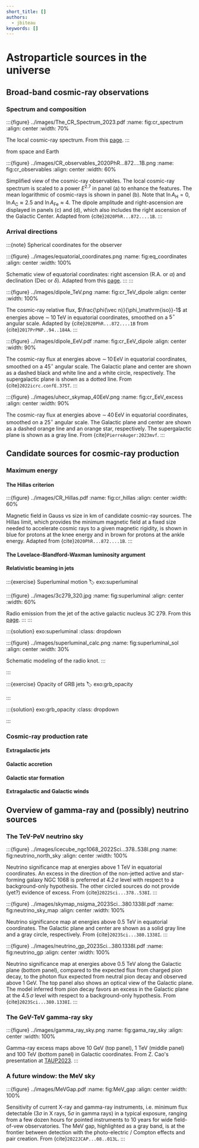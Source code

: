 ```yaml
---
short_title: []
authors:
  - jbiteau
keywords: []
---
```


Astroparticle sources in the universe
=============================================

Broad-band cosmic-ray observations
----------------------------------

### Spectrum and composition 

:::{figure}  ../images/The_CR_Spectrum_2023.pdf
:name: fig:cr_spectrum
:align: center
:width: 70%

The local cosmic-ray spectrum. From this [page](https://zenodo.org/records/7948212).
:::

from space and Earth


:::{figure}  ../images/CR_observables_2020PhR...872....1B.png
:name: fig:cr_observables
:align: center
:width: 60%

Simplified view of the cosmic-ray observables. The local cosmic-ray spectrum is scaled to a power $E^{2.7}$ in panel (a) to enhance the features. The mean logarithmic of cosmic-rays is shown in panel (b). Note that $\ln A_\mathrm{H} = 0$, $\ln A_\mathrm{C} \approx 2.5$ and $\ln A_\mathrm{Fe} \approx 4$. The dipole amplitude and right-ascension are displayed in panels (c) and (d), which also includes the right ascension of the Galactic Center. Adapted from {cite}`2020PhR...872....1B`.
:::


### Arrival directions

:::{note} Spherical coordinates for the observer


:::{figure}  ../images/equatorial_coordinates.png
:name: fig:eq_coordinates
:align: center
:width: 100%

Schematic view of equatorial coordinates: right ascension (R.A. or $\alpha$) and declination (Dec or $\delta$). Adapted from this [page](https://lco.global/spacebook/sky/equatorial-coordinate-system).
:::
:::

:::{figure}  ../images/dipole_TeV.png
:name: fig:cr_TeV_dipole
:align: center
:width: 100%

The cosmic-ray relative flux, $\frac{\phi(\vec n)}{\phi_\mathrm{iso}}-1$ at energies above ${\sim}\,10 \,$TeV in equatorial coordinates, smoothed on a $5^\circ$ angular scale. Adapted by {cite}`2020PhR...872....1B` from {cite}`2017PrPNP..94..184A`.
:::

:::{figure}  ../images/dipole_EeV.pdf
:name: fig:cr_EeV_dipole
:align: center
:width: 90%

The cosmic-ray flux at energies above ${\sim}\,10 \,$EeV in equatorial coordinates, smoothed on a $45^\circ$ angular scale. The Galactic plane and center are shown as a dashed black and white line and a white circle, respectively. The supergalactic plane is shown as a dotted line. From {cite}`2022icrc.confE.375T`.
:::

:::{figure}  ../images/uhecr_skymap_40EeV.png
:name: fig:cr_EeV_excess
:align: center
:width: 90%

The cosmic-ray flux at energies above ${\sim}\,40 \,$EeV in equatorial coordinates, smoothed on a $25^\circ$ angular scale. The Galactic plane and center are shown as a dashed orange line and an orange star, respectively. The supergalactic plane is shown as a gray line.
From {cite}`PierreAuger:2023mvf`.
:::

Candidate sources for cosmic-ray production
----------------------------------

### Maximum energy

#### The Hillas criterion

:::{figure}  ../images/CR_Hillas.pdf
:name: fig:cr_hillas
:align: center
:width: 60%

Magnetic field in Gauss vs size in km of candidate cosmic-ray sources. The Hillas limit, which provides the minimum magnetic field at a fixed size needed to accelerate cosmic rays to a given magnetic rigidity, is shown in blue for protons at the knee energy and in brown for protons at the ankle energy. Adapted from {cite}`2020PhR...872....1B`.
:::

#### The Lovelace-Blandford-Waxman luminosity argument

#### Relativistic beaming in jets

:::{exercise} Superluminal motion
:label: exo:superluminal


:::{figure}  ../images/3c279_320.jpg
:name: fig:superluminal
:align: center
:width: 60%

Radio emission from the jet of the active galactic nucleus 3C 279. From this [page](http://user.astro.columbia.edu/~jules/UN2002/superluminal.html).
:::
:::

:::{solution} exo:superluminal
:class: dropdown


:::{figure}  ../images/superluminal_calc.png
:name: fig:superluminal_sol
:align: center
:width: 30%

Schematic modeling of the radio knot.
:::


:::

:::{exercise} Opacity of GRB jets
:label: exo:grb_opacity


:::

:::{solution} exo:grb_opacity
:class: dropdown

:::


### Cosmic-ray production rate

#### Extragalactic jets

#### Galactic accretion

#### Galactic star formation

#### Extragalactic and Galactic winds




Overview of gamma-ray and (possibly) neutrino sources
----------------------------------

### The TeV-PeV neutrino sky



:::{figure}  ../images/icecube_ngc1068_2022Sci...378..538I.png
:name: fig:neutrino_north_sky
:align: center
:width: 100%

Neutrino significance map at energies above 1 TeV in equatorial coordinates. An excess in the direction of the non-jetted active and star-forming galaxy NGC 1068 is preferred at $4.2\,\sigma$ level with respect to a background-only hypothesis. The other circled sources do not provide (yet?) evidence of excess. From {cite}`2022Sci...378..538I`.
:::

:::{figure}  ../images/skymap_nsigma_2023Sci...380.1338I.pdf
:name: fig:neutrino_sky_map
:align: center
:width: 100%

Neutrino significance map at energies above 0.5 TeV in equatorial coordinates. The Galactic plane and center are shown as a solid gray line and a gray circle, respectively. From {cite}`2023Sci...380.1338I`.
:::

:::{figure}  ../images/neutrino_gp_2023Sci...380.1338I.pdf
:name: fig:neutrino_gp
:align: center
:width: 100%

Neutrino significance map at energies above 0.5 TeV along the Galactic plane (bottom panel), compared to the expected flux from charged pion decay, to the photon flux expected from neutral pion decay and observed above 1 GeV. The top panel also shows an optical view of the Galactic plane. The model inferred from pion decay favors an excess in the Galactic plane at the $4.5\,\sigma$ level with respect to a background-only hypothesis. From {cite}`2023Sci...380.1338I`.
:::


### The GeV-TeV gamma-ray sky


:::{figure}  ../images/gamma_ray_sky.png
:name: fig:gama_ray_sky
:align: center
:width: 100%

Gamma-ray excess maps above 10 GeV (top panel), 1 TeV (middle panel) and 100 TeV (bottom panel) in Galactic coordinates. From Z. Cao's presentation at [TAUP2023](https://indico.cern.ch/event/1199289/contributions/5263064/attachments/2706141/4699253/G-astronomy-TAUP2023.pdf).
:::




### A future window: the MeV sky

:::{figure}  ../images/MeVGap.pdf
:name: fig:MeV_gap
:align: center
:width: 100%

Sensitivity of current X-ray and gamma-ray instruments, i.e. minimum flux detectable ($3\sigma$ in X rays, $5\sigma$ in gamma rays) in a typical exposure, ranging from a few dozen hours for pointed instruments to 10 years for wide field-of-vew observatories. The MeV gap, highlighted as a gray band, is at the frontier between detection with the photo-electric / Compton effects and pair creation. From {cite}`2022JCAP...08..013L`.
:::


